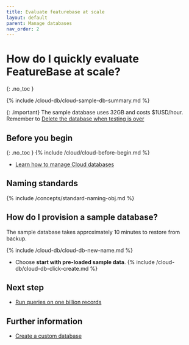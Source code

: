 ```yaml
---
title: Evaluate featurebase at scale
layout: default
parent: Manage databases
nav_order: 2
---
```


# How do I quickly evaluate FeatureBase at scale?
{: .no_toc }

{% include /cloud-db/cloud-sample-db-summary.md %}

{: .important}
The sample database uses 32GB and costs $1USD/hour. Remember to [Delete the database when testing is over](/docs/cloud/cloud-databases/cloud-db-delete)

## Before you begin
{: .no_toc }
{% include /cloud/cloud-before-begin.md %}
* [Learn how to manage Cloud databases](/docs/cloud/cloud-databases/cloud-db-manage)

## Naming standards

{% include /concepts/standard-naming-obj.md %}

## How do I provision a sample database?

The sample database takes approximately 10 minutes to restore from backup.

{% include /cloud-db/cloud-db-new-name.md %}
* Choose **start with pre-loaded sample data**.
{% include /cloud-db/cloud-db-click-create.md %}

## Next step

* [Run queries on one billion records](/docs/sql-guide/examples/sql-eg-select/sql-eg-select-sample-db)

## Further information

* [Create a custom database](/docs/cloud/cloud-databases/cloud-db-create-custom/)
